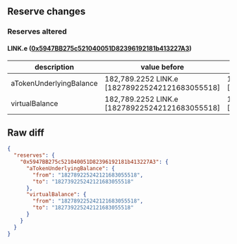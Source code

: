## Reserve changes

### Reserves altered

#### LINK.e ([0x5947BB275c521040051D82396192181b413227A3](https://snowtrace.io/address/0x5947BB275c521040051D82396192181b413227A3))

| description | value before | value after |
| --- | --- | --- |
| aTokenUnderlyingBalance | 182,789.2252 LINK.e [182789225242121683055518] | 182,739.2252 LINK.e [182739225242121683055518] |
| virtualBalance | 182,789.2252 LINK.e [182789225242121683055518] | 182,739.2252 LINK.e [182739225242121683055518] |


## Raw diff

```json
{
  "reserves": {
    "0x5947BB275c521040051D82396192181b413227A3": {
      "aTokenUnderlyingBalance": {
        "from": "182789225242121683055518",
        "to": "182739225242121683055518"
      },
      "virtualBalance": {
        "from": "182789225242121683055518",
        "to": "182739225242121683055518"
      }
    }
  }
}
```